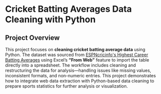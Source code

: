 # Cricket Batting Averages Data Cleaning with Python

## Project Overview

This project focuses on **cleaning cricket batting average data** using Python. The dataset was sourced from [ESPNcricinfo's Highest Career Batting Averages](https://www.espncricinfo.com/records/highest-career-batting-average-282910) using Excel’s **“From Web”** feature to import the table directly into a spreadsheet. The workflow includes cleaning and restructuring the data for analysis—handling issues like missing values, inconsistent formats, and non-numeric entries. This project demonstrates how to integrate web data extraction with Python-based data cleaning to prepare sports statistics for further analysis or visualization.
